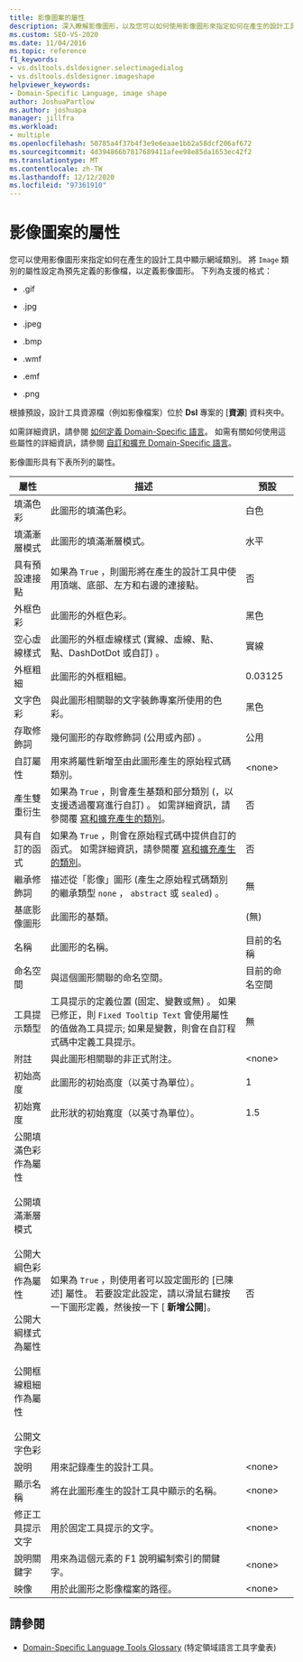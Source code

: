 ```yaml
---
title: 影像圖案的屬性
description: 深入瞭解影像圖形，以及您可以如何使用影像圖形來指定如何在產生的設計工具中顯示網域類別。
ms.custom: SEO-VS-2020
ms.date: 11/04/2016
ms.topic: reference
f1_keywords:
- vs.dsltools.dsldesigner.selectimagedialog
- vs.dsltools.dsldesigner.imageshape
helpviewer_keywords:
- Domain-Specific Language, image shape
author: JoshuaPartlow
ms.author: joshuapa
manager: jillfra
ms.workload:
- multiple
ms.openlocfilehash: 50785a4f37b4f3e9e6eaae1bb2a58dcf206af672
ms.sourcegitcommit: 4d394866b7817689411afee98e85da1653ec42f2
ms.translationtype: MT
ms.contentlocale: zh-TW
ms.lasthandoff: 12/12/2020
ms.locfileid: "97361910"
---
```

# <a name="properties-of-image-shapes"></a>影像圖案的屬性

您可以使用影像圖形來指定如何在產生的設計工具中顯示網域類別。 將 `Image` 類別的屬性設定為預先定義的影像檔，以定義影像圖形。 下列為支援的格式：

- .gif

- .jpg

- .jpeg

- .bmp

- .wmf

- .emf

- .png

根據預設，設計工具資源檔（例如影像檔案）位於 **Dsl** 專案的 [**資源**] 資料夾中。

如需詳細資訊，請參閱 [如何定義 Domain-Specific 語言](../modeling/how-to-define-a-domain-specific-language.md)。 如需有關如何使用這些屬性的詳細資訊，請參閱 [自訂和擴充 Domain-Specific 語言](../modeling/customizing-and-extending-a-domain-specific-language.md)。

影像圖形具有下表所列的屬性。

|屬性|描述|預設|
|-|-|-|
|填滿色彩|此圖形的填滿色彩。|白色|
|填滿漸層模式|此圖形的填滿漸層模式。|水平|
|具有預設連接點|如果為 `True` ，則圖形將在產生的設計工具中使用頂端、底部、左方和右邊的連接點。|否|
|外框色彩|此圖形的外框色彩。|黑色|
|空心虛線樣式|此圖形的外框虛線樣式 (實線、虛線、點、點、DashDotDot 或自訂) 。|實線|
|外框粗細|此圖形的外框粗細。|0.03125|
|文字色彩|與此圖形相關聯的文字裝飾專案所使用的色彩。|黑色|
|存取修飾詞|幾何圖形的存取修飾詞 (公用或內部) 。|公用|
|自訂屬性|用來將屬性新增至由此圖形產生的原始程式碼類別。|\<none>|
|產生雙重衍生|如果為 `True` ，則會產生基類和部分類別 (，以支援透過覆寫進行自訂) 。 如需詳細資訊，請參閱覆 [寫和擴充產生的類別](../modeling/overriding-and-extending-the-generated-classes.md)。|否|
|具有自訂的函式|如果為 `True` ，則會在原始程式碼中提供自訂的函式。 如需詳細資訊，請參閱覆 [寫和擴充產生的類別](../modeling/overriding-and-extending-the-generated-classes.md)。|否|
|繼承修飾詞|描述從「影像」圖形 (產生之原始程式碼類別的繼承類型 `none` ， `abstract` 或 `sealed`) 。|無|
|基底影像圖形|此圖形的基類。|(無)|
|名稱|此圖形的名稱。|目前的名稱|
|命名空間|與這個圖形關聯的命名空間。|目前的命名空間|
|工具提示類型|工具提示的定義位置 (固定、變數或無) 。 如果已修正，則 `Fixed Tooltip Text` 會使用屬性的值做為工具提示; 如果是變數，則會在自訂程式碼中定義工具提示。|無|
|附註|與此圖形相關聯的非正式附注。|\<none>|
|初始高度|此圖形的初始高度（以英寸為單位）。|1|
|初始寬度|此形狀的初始寬度（以英寸為單位）。|1.5|
|公開填滿色彩作為屬性<br /><br /> 公開填滿漸層模式<br /><br /> 公開大綱色彩作為屬性<br /><br /> 公開大綱樣式為屬性<br /><br /> 公開框線粗細作為屬性<br /><br /> 公開文字色彩|如果為 `True` ，則使用者可以設定圖形的 [已陳述] 屬性。 若要設定此設定，請以滑鼠右鍵按一下圖形定義，然後按一下 [ **新增公開**]。|否|
|說明|用來記錄產生的設計工具。|\<none>|
|顯示名稱|將在此圖形產生的設計工具中顯示的名稱。|\<none>|
|修正工具提示文字|用於固定工具提示的文字。|\<none>|
|說明關鍵字|用來為這個元素的 F1 說明編制索引的關鍵字。|\<none>|
|映像|用於此圖形之影像檔案的路徑。|\<none>|

## <a name="see-also"></a>請參閱

- [Domain-Specific Language Tools Glossary](/previous-versions/bb126564(v=vs.100)) (特定領域語言工具字彙表)
